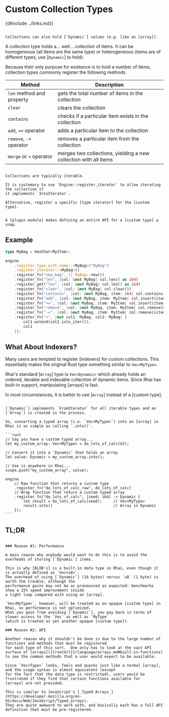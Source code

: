 Custom Collection Types
=======================

{{#include ../links.md}}

~~~admonish tip.side "Tip"

Collections can also hold [`Dynamic`] values (e.g. like an [array]).
~~~

A _collection_ type holds a... well... _collection_ of items.  It can be homogeneous (all items are
the same type) or heterogeneous (items are of different types, use [`Dynamic`] to hold).

Because their only purpose for existence is to hold a number of items, collection types commonly
register the following methods.

<section></section>

| Method                    | Description                                                      |
| ------------------------- | ---------------------------------------------------------------- |
| `len` method and property | gets the total number of items in the collection                 |
| `clear`                   | clears the collection                                            |
| `contains`                | checks if a particular item exists in the collection             |
| `add`, `+=` operator      | adds a particular item to the collection                         |
| `remove`, `-=` operator   | removes a particular item from the collection                    |
| `merge` or `+` operator   | merges two collections, yielding a new collection with all items |

```admonish tip.small "Tip: Define type iterator"

Collections are typically iterable.

It is customary to use `Engine::register_iterator` to allow iterating the collection if
it implements `IntoIterator`.

Alternative, register a specific [type iterator] for the [custom type].
```

```admonish tip.small "Tip: Use a plugin module"

A [plugin module] makes defining an entire API for a [custom type] a snap.
```


Example
-------

```rust
type MyBag = HashSet<MyItem>;

engine
    .register_type_with_name::<MyBag>("MyBag")
    .register_iterator::<MyBag>()
    .register_fn("new_bag", || MyBag::new())
    .register_fn("len", |col: &mut MyBag| col.len() as i64)
    .register_get("len", |col: &mut MyBag| col.len() as i64)
    .register_fn("clear", |col: &mut MyBag| col.clear())
    .register_fn("contains", |col: &mut MyBag, item: i64| col.contains(&item))
    .register_fn("add", |col: &mut MyBag, item: MyItem| col.insert(item))
    .register_fn("+=", |col: &mut MyBag, item: MyItem| col.insert(item))
    .register_fn("remove", |col: &mut MyBag, item: MyItem| col.remove(&item))
    .register_fn("-=", |col: &mut MyBag, item: MyItem| col.remove(&item))
    .register_fn("+", |mut col1: MyBag, col2: MyBag| {
        col1.extend(col2.into_iter());
        col1
    });
```


What About Indexers?
--------------------

Many users are tempted to register [indexers] for custom collections.  This essentially makes the
original Rust type something similar to `Vec<MyType>`.

Rhai's standard [`Array`] type is `Vec<Dynamic>` which already holds an ordered, iterable and
indexable collection of dynamic items.  Since Rhai has built-in support, manipulating [arrays] is fast.

In _most_ circumstances, it is better to use [`Array`] instead of a [custom type].

~~~admonish tip.small "Tip: Convert to `Array` using `.into()`"

[`Dynamic`] implements `FromIterator` for all iterable types and an [`Array`] is created in the process.

So, converting a typed array (i.e. `Vec<MyType>`) into an [array] in Rhai is as simple as calling `.into()`.

```rust
// Say you have a custom typed array...
let my_custom_array: Vec<MyType> = do_lots_of_calc(42);

// Convert it into a 'Dynamic' that holds an array
let value: Dynamic = my_custom_array.into();

// Use is anywhere in Rhai...
scope.push("my_custom_array", value);

engine
    // Raw function that returns a custom type
    .register_fn("do_lots_of_calc_raw", do_lots_of_calc)
    // Wrap function that return a custom typed array
    .register_fn("do_lots_of_calc", |seed: i64| -> Dynamic {
        let result = do_lots_of_calc(seed);     // Vec<MyType>
        result.into()                           // Array in Dynamic
    });
```
~~~


TL;DR
-----

~~~admonish question "Why shouldn't we register `Vec<MyType>`?"

### Reason #1: Performance

A main reason why anybody would want to do this is to avoid the overheads of storing [`Dynamic`] items.

This is why [BLOB's] is a built-in data type in Rhai, even though it is actually defined as `Vec<u8>`.
The overhead of using [`Dynamic`] (16 bytes) versus `u8` (1 byte) is worth the trouble, although the
performance gains may not be as pronounced as expected: benchmarks show a 15% speed improvement inside
a tight loop compared with using an [array].

`Vec<MyType>`, however, will be treated as an opaque [custom type] in Rhai, so performance is not optimized.
What you gain from avoiding [`Dynamic`], you pay back in terms of slower access to the `Vec` as well as `MyType`
(which is treated as yet another opaque [custom type]).

### Reason #2: API

Another reason why it shouldn't be done is due to the large number of functions and methods that must be registered
for each type of this sort.  One only has to look at the vast API surface of [arrays]({{rootUrl}}/language/arrays.md#built-in-functions)
to see the common methods that a user would expect to be available.

Since `Vec<Type>` looks, feels and quacks just like a normal [array], and the usage syntax is almost equivalent (except
for the fact that the data type is restricted), users would be frustrated if they find that certain functions available for
[arrays] are not provided.

This is similar to JavaScript's [_Typed Arrays_](https://developer.mozilla.org/en-US/docs/Web/JavaScript/Typed_arrays).
They are quite awkward to work with, and basically each has a full API definition that must be pre-registered.
~~~

